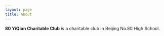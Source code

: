 ```yaml
---
layout: page
title: About
---
```


**80 YiQian Charitable Club** is a charitable club in Beijing No.80 High School.
